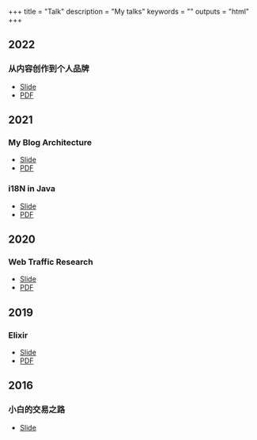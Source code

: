 +++
title = "Talk"
description = "My talks"
keywords = ""
outputs = "html"
+++

## 2022

### 从内容创作到个人品牌

- [Slide](https://talk.bmpi.dev/2022/content-marketing-to-personal-brand/)
- [PDF](https://github.com/bmpi-dev/talk.bmpi.dev/raw/gh-pages/2022/content-marketing-to-personal-brand.pdf)

## 2021

### My Blog Architecture

- [Slide](https://talk.bmpi.dev/2021/blog-arch)
- [PDF](https://github.com/bmpi-dev/talk.bmpi.dev/raw/gh-pages/2021/blog-arch/blog-arch.pdf)

### i18N in Java

- [Slide](https://talk.bmpi.dev/2021/i18n-java)
- [PDF](https://github.com/bmpi-dev/talk.bmpi.dev/raw/gh-pages/2021/i18n-java/i18n-java.pdf)

## 2020

### Web Traffic Research

- [Slide](https://talk.bmpi.dev/2020/web-traffic-research)
- [PDF](https://github.com/bmpi-dev/talk.bmpi.dev/raw/gh-pages/2020/web-traffic-research/web-traffic-research.pdf)

## 2019

### Elixir

- [Slide](https://talk.bmpi.dev/2019/elixir)
- [PDF](https://github.com/bmpi-dev/talk.bmpi.dev/raw/gh-pages/2019/elixir/elixir.pdf)

## 2016

### 小白的交易之路

- [Slide](/money/road_to_trading/)

